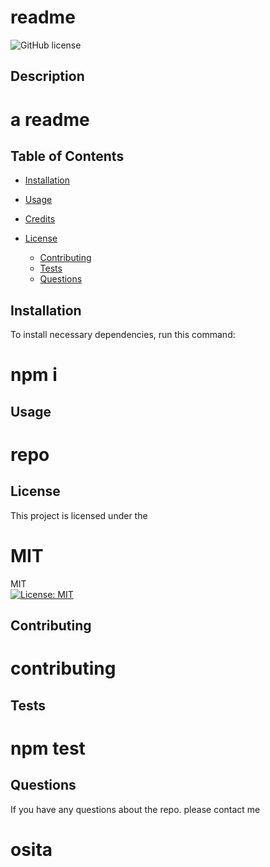 # readme

  ![GitHub license](https://img.shields.io/badge/license-APACHE2.0-blue.svg)

  ## Description

  # a readme

  ## Table of Contents

  * [Installation](#installation)
  * [Usage](#usage)
  * [Credits](#credits)
  * [License](#license) 
  
    * [Contributing](#contributing)
     * [Tests](#tests)
     * [Questions](#questions)



  ## Installation

  To install necessary dependencies, run this command:

  # npm i


  ## Usage

  # repo

  ## License

  This project is licensed under the

  # MIT
 MIT<br>[![License: MIT](https://img.shields.io/badge/License-MIT-yellow.svg)](https://opensource.org/licenses/MIT)

  ## Contributing

  # contributing

  ## Tests

  # npm test

  ## Questions

  If you have any questions about the repo. please contact me

  # osita

  

  


